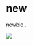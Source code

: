 # new
newbie..

<a href="https://github-readme-stats.vercel.app/api?username=Rlafpem">
  <img align="center" src="https://github-readme-stats.vercel.app/api?username=Rlafpem&show_icons=true&theme=nightowl">

